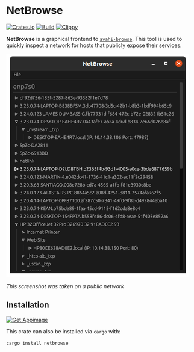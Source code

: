 # NetBrowse
[![Crates.io](https://img.shields.io/crates/v/netbrowse)](https://crates.io/crates/netbrowse) 
[![Build](https://github.com/Ewpratten/netbrowse/actions/workflows/build.yml/badge.svg)](https://github.com/Ewpratten/netbrowse/actions/workflows/build.yml)
[![Clippy](https://github.com/Ewpratten/netbrowse/actions/workflows/clippy.yml/badge.svg)](https://github.com/Ewpratten/netbrowse/actions/workflows/clippy.yml)


**NetBrowse** is a graphical frontend to [`avahi-browse`](https://linux.die.net/man/1/avahi-browse). This tool is used to quickly inspect a network for hosts that publicly expose their services.

![A screenshot](./screenshot.png)

*This screenshot was taken on a public network*

## Installation

[![Get Appimage](https://raw.githubusercontent.com/srevinsaju/get-appimage/master/static/badges/get-appimage-branding-blue.png)](https://github.com/Ewpratten/netbrowse/releases/latest)

This crate can also be installed via `cargo` with:

```sh
cargo install netbrowse
```
